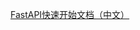 [FastAPI快速开始文档（中文）](https://github.com/sunchangheng/fastapi_study/blob/master/FastAPI%E5%BF%AB%E9%80%9F%E5%BC%80%E5%A7%8B%E6%96%87%E6%A1%A3%EF%BC%88%E4%B8%AD%E6%96%87%EF%BC%89.md)

